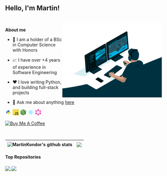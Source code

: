 ## Hello, I'm Martin!

<br />

<img align="right" alt="GIF" src="https://github.com/MartinKondor/MartinKondor/blob/main/code.gif?raw=true" width="320" />


**About me**

- 🚀 I am a holder of a BSc in Computer Science with Honors

- 📈 I have over +4 years of experience in Software Engineering

- ❤️ I love writing Python, and building full-stack projects

- 💬 Ask me about anything [here](mailto:martinkondor@gmail.com)

<p>
  <code><img height="20" alt="python" src="https://raw.githubusercontent.com/github/explore/80688e429a7d4ef2fca1e82350fe8e3517d3494d/topics/python/python.png"></code>
  <code><img height="20" alt="javascript" src="https://raw.githubusercontent.com/github/explore/80688e429a7d4ef2fca1e82350fe8e3517d3494d/topics/javascript/javascript.png"></code>
  <code><img height="20" alt="nodejs" src="https://raw.githubusercontent.com/github/explore/80688e429a7d4ef2fca1e82350fe8e3517d3494d/topics/nodejs/nodejs.png"></code>   
  <code><img height="20" alt="react" src="https://raw.githubusercontent.com/github/explore/80688e429a7d4ef2fca1e82350fe8e3517d3494d/topics/react/react.png"></code>
  <code><img height="20" alt="graphql" src="https://raw.githubusercontent.com/github/explore/5c058a388828bb5fde0bcafd4bc867b5bb3f26f3/topics/graphql/graphql.png"></code> 
</p>

<a href="https://www.buymeacoffee.com/mrt" target="_blank"><img src="https://cdn.buymeacoffee.com/buttons/v2/default-red.png" alt="Buy Me A Coffee" width="150" ></a>

<br/>

| <img align="center" src="https://github-readme-stats.vercel.app/api?username=MartinKondor&show_icons=true&include_all_commits=true&theme=tokyonight&hide_border=true" alt="MartinKondor's github stats" /> | <img align="center" src="https://github-readme-stats.vercel.app/api/top-langs/?username=MartinKondor&layout=compact&theme=tokyonight&hide_border=true&hide=jupyter%20notebook,html,css,tex,twig,cmake,makefile" /> |
| ------------- | ------------- |

#### Top Repositories


<a href="https://github.com/MartinKondor/MovieRecommender">
  <img align="center" src="https://github-readme-stats.vercel.app/api/pin/?username=MartinKondor&repo=MovieRecommender&theme=tokyonight" />
</a>
<a href="https://github.com/MartinKondor/TinyChat">
  <img align="center" src="https://github-readme-stats.vercel.app/api/pin/?username=MartinKondor&repo=TinyChat&theme=tokyonight" />
</a>
